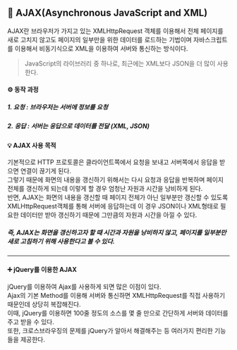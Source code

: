 ## 💭 AJAX(Asynchronous JavaScript and XML)

AJAX란 브라우저가 가지고 있는 XMLHttpRequest 객체를 이용해서 전체 페이지를 새로 고치지 않고도 페이지의 일부만을 위한 데이터를 로드하는 기법이며
자바스크립트를 이용해서 비동기식으로 XML을 이용하여 서버와 통신하는 방식이다.

> JavaScript의 라이브러리 중 하나로, 최근에는 XML보다 JSON을 더 많이 사용한다.

#### ⚙️ 동작 과정

##### 1. 요청 : 브라우저는 서버에 정보를 요청 
##### 2. 응답 : 서버는 응답으로 데이터를 전달 (XML, JSON) <br> 

#### 💡 AJAX 사용 목적

기본적으로 HTTP 프로토콜은 클라이언트쪽에서 요청을 보내고 서버쪽에서 응답을 받으면 연결이 끊기게 된다. <br>
그렇기 때문에 화면의 내용을 갱신하기 위해서는 다시 요청과 응답을 반복하며 페이지 전체를 갱신하게 되는데 이렇게 할 경우 엄청난 자원과 시간을 낭비하게 된다. <br> 
반면, AJAX는 화면의 내용을 갱신할 때 페이지 전체가 아닌 일부분만 갱신할 수 있도록 XMLHttpRequest객체를 통해 서버에 응답하는데 이 경우 JSON이나 XML형태로 
필요한 데이터만 받아 갱신하기 때문에 그만큼의 자원과 시간을 아낄 수 있다. <br>

##### *즉, AJAX는 화면을 갱신하고자 할 때 시간과 자원을 낭비하지 않고, 페이지를 일부분만 새로 고침하기 위해 사용한다고 볼 수 있다.*

------------

#### ➕ jQuery를 이용한 AJAX

jQuery를 이용하여 Ajax를 사용하게 되면 많은 이점이 있다. <br>
Ajax의 기본 Method를 이용해 서버와 통신하면 XMLHttpRequest를 직접 사용하기 때문인데 상당히 복잡해진다. <br>
이때, jQuery를 이용하면 100줄 정도의 소스를 몇 줄 만으로 간단하게 서버와 데이터를 주고 받을 수 있다. <br>
또한, 크로스브라우징의 문제를 jQuery가 알아서 해결해주는 등 여러가지 편리한 기능들을 제공한다.

